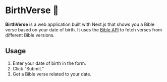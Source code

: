 # BirthVerse 📖

**BirthVerse** is a web application built with Next.js that shows you a Bible verse based on your date of birth. It uses the [Bible API](https://github.com/wldeh/bible-api) to fetch verses from different Bible versions.

## Usage

1. Enter your date of birth in the form.
2. Click "Submit."
3. Get a Bible verse related to your date.
